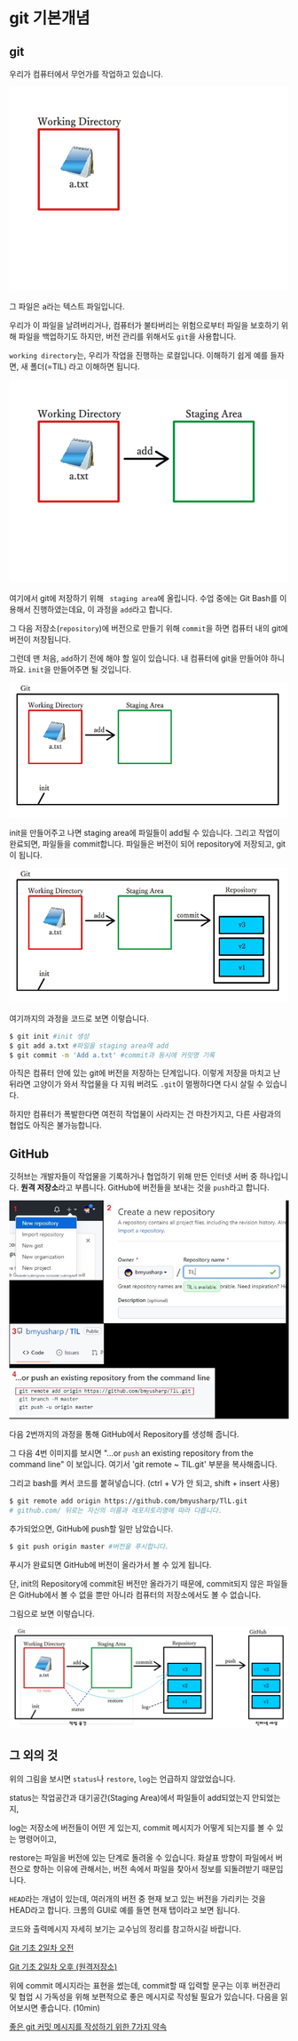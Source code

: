 # git 기본개념

## git

우리가 컴퓨터에서 무언가를 작업하고 있습니다.

![git_explain_01](what_is_git.assets/git_explain_01.jpg)

그 파일은 a라는 텍스트 파일입니다.

우리가 이 파일을 날려버리거나, 컴퓨터가 불타버리는 위험으로부터 파일을 보호하기 위해 파일을 백업하기도 하지만, 버전 관리를 위해서도 `git`을 사용합니다.

`working directory`는, 우리가 작업을 진행하는 로컬입니다. 이해하기 쉽게 예를 들자면, 새 폴더(=TIL) 라고 이해하면 됩니다.

![git_explain_02](what_is_git.assets/git_explain_02.jpg)

여기에서 git에 저장하기 위해 ` staging area`에 올립니다. 수업 중에는 Git Bash를 이용해서 진행하였는데요, 이 과정을 `add`라고 합니다.

그 다음 저장소(`repository`)에 버전으로 만들기 위해 `commit`을 하면 컴퓨터 내의 git에 버전이 저장됩니다.

그런데 맨 처음, `add`하기 전에 해야 할 일이 있습니다. 내 컴퓨터에  git을 만들어야 하니까요. `init`을 만들어주면 될 것입니다.

![git_explain_03](what_is_git.assets/git_explain_03.jpg)

init을 만들어주고 나면 staging area에 파일들이 add될 수 있습니다. 그리고 작업이 완료되면, 파일들을 commit합니다. 파일들은 버전이 되어 repository에 저장되고, git이 됩니다.

![git_explain_04](what_is_git.assets/git_explain_04.jpg)

여기까지의 과정을 코드로 보면 이렇습니다.

```bash
$ git init #init 생성
$ git add a.txt #파일을 staging area에 add
$ git commit -m 'Add a.txt' #commit과 동시에 커밋명 기록
```

아직은 컴퓨터 안에 있는 git에 버전을 저장하는 단계입니다. 이렇게 저장을 마치고 난 뒤라면 고양이가 와서 작업물을 다 지워 버려도 `.git`이 멀쩡하다면 다시 살릴 수 있습니다. 

하지만 컴퓨터가 폭발한다면 여전히 작업물이 사라지는 건 마찬가지고, 다른 사람과의 협업도 아직은 불가능합니다.



## GitHub

깃허브는 개발자들이 작업물을 기록하거나 협업하기 위해 만든 인터넷 서버 중 하나입니다. **원격 저장소**라고 부릅니다. GitHub에 버전들을 보내는 것을 `push`라고 합니다.

![git_explain_06](what_is_git.assets/git_explain_06.jpg)

다음 2번까지의 과정을 통해 GitHub에서 Repository를 생성해 줍니다.

그 다음 4번 이미지를 보시면 "...or `push` an existing repository from the command line" 이 보입니다. 여기서 'git remote ~ TlL.git' 부분을 복사해줍니다.

그리고 bash를 켜서 코드를 붙혀넣습니다. (ctrl + V가 안 되고, shift + insert 사용)

```bash
$ git remote add origin https://github.com/bmyusharp/TlL.git
# github.com/ 뒤로는 자신의 이름과 레포지토리명에 따라 다릅니다.
```

추가되었으면, GitHub에 push할 일만 남았습니다.

```bash
$ git push origin master #버전을 푸시합니다. 
```

푸시가 완료되면 GitHub에 버전이 올라가서 볼 수 있게 됩니다.

단, init의 Repository에 commit된 버전만 올라가기 때문에, commit되지 않은 파일들은 GitHub에서 볼 수 없을 뿐만 아니라 컴퓨터의 저장소에서도 볼 수 없습니다.

그림으로 보면 이렇습니다.

![git_explain_05](what_is_git.assets/git_explain_05.jpg)



## 그 외의 것

위의 그림을 보시면 `status`나 `restore`, `log`는 언급하지 않았었습니다.

status는 작업공간과 대기공간(Staging Area)에서 파일들이 add되었는지 안되었는지,

log는 저장소에 버전들이 어떤 게 있는지, commit 메시지가 어떻게 되는지를 볼 수 있는 명령어이고,

restore는 파일을 버전에 있는 단계로 돌려올 수 있습니다. 화살표 방향이 파일에서 버전으로 향하는 이유에 관해서는, 버전 속에서 파일을 찾아서 정보를 되돌려받기 때문입니다.

`HEAD`라는 개념이 있는데, 여러개의 버전 중 현재 보고 있는 버전을 가리키는 것을 HEAD라고 합니다. 크롬의 GUI로 예를 들면 현재 탭이라고 보면 됩니다.



코드와 출력메시지 자세히 보기는 교수님의 정리를 참고하시길 바랍니다.

[Git 기초 2일차 오전](https://hphk.notion.site/Git-2-b1fc30b12e2a4193b6465ebde15e7b9d)

[Git 기초 2일차 오후 (원격저장소)](https://hphk.notion.site/Git-2-2a9a8dd957234126b24ba3012db5d63c)



위에 commit 메시지라는 표현을 썼는데, commit할 때 입력할 문구는 이후 버전관리 및 협업 시 가독성을 위해 보편적으로 좋은 메시지로 작성될 필요가 있습니다. 다음을 읽어보시면 좋습니다. (10min)

[좋은 git 커밋 메시지를 작성하기 위한 7가지 약속](https://meetup.toast.com/posts/106)

